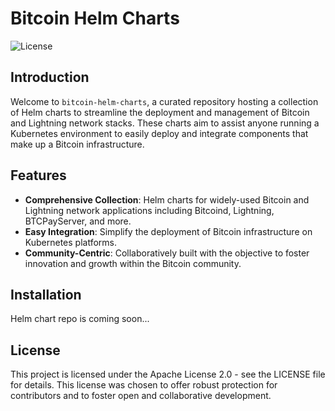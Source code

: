 # Bitcoin Helm Charts

![License](https://img.shields.io/badge/license-Apache%202.0-blue)

## Introduction

Welcome to `bitcoin-helm-charts`, a curated repository hosting a collection of Helm charts to streamline the deployment and management of Bitcoin and Lightning network stacks. These charts aim to assist anyone running a Kubernetes environment to easily deploy and integrate components that make up a Bitcoin infrastructure.

## Features

- **Comprehensive Collection**: Helm charts for widely-used Bitcoin and Lightning network applications including Bitcoind, Lightning, BTCPayServer, and more.
- **Easy Integration**: Simplify the deployment of Bitcoin infrastructure on Kubernetes platforms.
- **Community-Centric**: Collaboratively built with the objective to foster innovation and growth within the Bitcoin community.

## Installation

Helm chart repo is coming soon...
<!--

To use the charts from this repository, execute the following commands:

```sh
helm repo add bitcoin-helm-charts https://bboerst.github.io/bitcoin-helm-charts/
helm repo update
```


## Usage

Detailed usage instructions for each chart can be found in the respective chart's README file within the repository.

## Contributing

We encourage community contributions to help evolve and enrich this project. Please refer to the CONTRIBUTING.md file for guidelines on how to contribute.
-->
## License

This project is licensed under the Apache License 2.0 - see the LICENSE file for details. This license was chosen to offer robust protection for contributors and to foster open and collaborative development.
